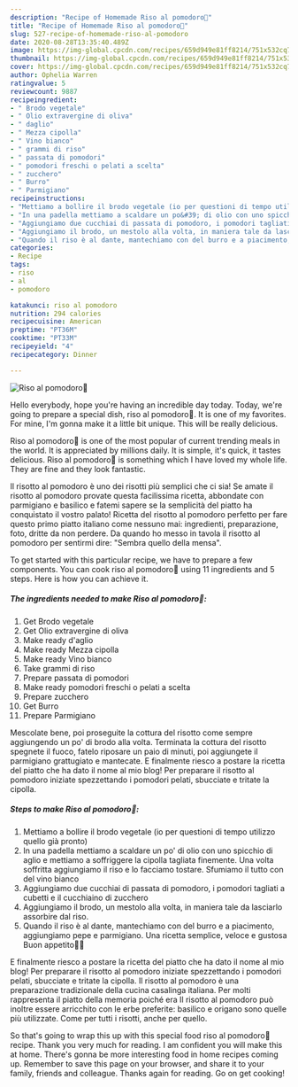 ```yaml
---
description: "Recipe of Homemade Riso al pomodoro🍅"
title: "Recipe of Homemade Riso al pomodoro🍅"
slug: 527-recipe-of-homemade-riso-al-pomodoro
date: 2020-08-28T13:35:40.489Z
image: https://img-global.cpcdn.com/recipes/659d949e81ff8214/751x532cq70/riso-al-pomodoro🍅-recipe-main-photo.jpg
thumbnail: https://img-global.cpcdn.com/recipes/659d949e81ff8214/751x532cq70/riso-al-pomodoro🍅-recipe-main-photo.jpg
cover: https://img-global.cpcdn.com/recipes/659d949e81ff8214/751x532cq70/riso-al-pomodoro🍅-recipe-main-photo.jpg
author: Ophelia Warren
ratingvalue: 5
reviewcount: 9887
recipeingredient:
- " Brodo vegetale"
- " Olio extravergine di oliva"
- " daglio"
- " Mezza cipolla"
- " Vino bianco"
- " grammi di riso"
- " passata di pomodori"
- " pomodori freschi o pelati a scelta"
- " zucchero"
- " Burro"
- " Parmigiano"
recipeinstructions:
- "Mettiamo a bollire il brodo vegetale (io per questioni di tempo utilizzo quello già pronto)"
- "In una padella mettiamo a scaldare un po&#39; di olio con uno spicchio di aglio e mettiamo a soffriggere la cipolla tagliata finemente. Una volta soffritta aggiungiamo il riso e lo facciamo tostare. Sfumiamo il tutto con del vino bianco"
- "Aggiungiamo due cucchiai di passata di pomodoro, i pomodori tagliati a cubetti e il cucchiaino di zucchero"
- "Aggiungiamo il brodo, un mestolo alla volta, in maniera tale da lasciarlo assorbire dal riso."
- "Quando il riso è al dante, mantechiamo con del burro e a piacimento, aggiungiamo pepe e parmigiano. Una ricetta semplice, veloce e gustosa Buon appetito👩‍🍳"
categories:
- Recipe
tags:
- riso
- al
- pomodoro

katakunci: riso al pomodoro 
nutrition: 294 calories
recipecuisine: American
preptime: "PT36M"
cooktime: "PT33M"
recipeyield: "4"
recipecategory: Dinner

---
```



![Riso al pomodoro🍅](https://img-global.cpcdn.com/recipes/659d949e81ff8214/751x532cq70/riso-al-pomodoro🍅-recipe-main-photo.jpg)

Hello everybody, hope you're having an incredible day today. Today, we're going to prepare a special dish, riso al pomodoro🍅. It is one of my favorites. For mine, I'm gonna make it a little bit unique. This will be really delicious.

Riso al pomodoro🍅 is one of the most popular of current trending meals in the world. It is appreciated by millions daily. It is simple, it's quick, it tastes delicious. Riso al pomodoro🍅 is something which I have loved my whole life. They are fine and they look fantastic.

Il risotto al pomodoro è uno dei risotti più semplici che ci sia! Se amate il risotto al pomodoro provate questa facilissima ricetta, abbondate con parmigiano e basilico e fatemi sapere se la semplicità del piatto ha conquistato il vostro palato! Ricetta del risotto al pomodoro perfetto per fare questo primo piatto italiano come nessuno mai: ingredienti, preparazione, foto, dritte da non perdere. Da quando ho messo in tavola il risotto al pomodoro per sentirmi dire: &#34;Sembra quello della mensa&#34;.


To get started with this particular recipe, we have to prepare a few components. You can cook riso al pomodoro🍅 using 11 ingredients and 5 steps. Here is how you can achieve it.

<!--inarticleads1-->

##### The ingredients needed to make Riso al pomodoro🍅:

1. Get  Brodo vegetale
1. Get  Olio extravergine di oliva
1. Make ready  d&#39;aglio
1. Make ready  Mezza cipolla
1. Make ready  Vino bianco
1. Take  grammi di riso
1. Prepare  passata di pomodori
1. Make ready  pomodori freschi o pelati a scelta
1. Prepare  zucchero
1. Get  Burro
1. Prepare  Parmigiano


Mescolate bene, poi proseguite la cottura del risotto come sempre aggiungendo un po&#39; di brodo alla volta. Terminata la cottura del risotto spegnete il fuoco, fatelo riposare un paio di minuti, poi aggiungete il parmigiano grattugiato e mantecate. E finalmente riesco a postare la ricetta del piatto che ha dato il nome al mio blog! Per preparare il risotto al pomodoro iniziate spezzettando i pomodori pelati, sbucciate e tritate la cipolla. 

<!--inarticleads2-->

##### Steps to make Riso al pomodoro🍅:

1. Mettiamo a bollire il brodo vegetale (io per questioni di tempo utilizzo quello già pronto)
1. In una padella mettiamo a scaldare un po&#39; di olio con uno spicchio di aglio e mettiamo a soffriggere la cipolla tagliata finemente. Una volta soffritta aggiungiamo il riso e lo facciamo tostare. Sfumiamo il tutto con del vino bianco
1. Aggiungiamo due cucchiai di passata di pomodoro, i pomodori tagliati a cubetti e il cucchiaino di zucchero
1. Aggiungiamo il brodo, un mestolo alla volta, in maniera tale da lasciarlo assorbire dal riso.
1. Quando il riso è al dante, mantechiamo con del burro e a piacimento, aggiungiamo pepe e parmigiano. Una ricetta semplice, veloce e gustosa Buon appetito👩‍🍳


E finalmente riesco a postare la ricetta del piatto che ha dato il nome al mio blog! Per preparare il risotto al pomodoro iniziate spezzettando i pomodori pelati, sbucciate e tritate la cipolla. Il risotto al pomodoro è una preparazione tradizionale della cucina casalinga italiana. Per molti rappresenta il piatto della memoria poiché era Il risotto al pomodoro può inoltre essere arricchito con le erbe preferite: basilico e origano sono quelle più utilizzate. Come per tutti i risotti, anche per quello. 

So that's going to wrap this up with this special food riso al pomodoro🍅 recipe. Thank you very much for reading. I am confident you will make this at home. There's gonna be more interesting food in home recipes coming up. Remember to save this page on your browser, and share it to your family, friends and colleague. Thanks again for reading. Go on get cooking!
